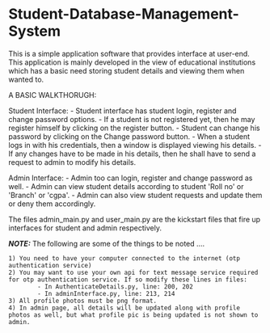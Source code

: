 # Student-Database-Management-System

This is a simple application software that provides interface at user-end. This application is mainly developed in the view of educational institutions which has a basic need 
storing student details and viewing them when wanted to. 

A BASIC WALKTHORUGH:

Student Interface:
    - Student interface has student login, register and change password options.
    - If a student is not registered yet, then he may register himself by clicking on the register button.
    - Student can change his password by clicking on the Change password button.
    - When a student logs in with his credentials, then a window is displayed viewing his details.
    - If any changes have to be made in his details, then he shall have to send a request to admin to modify his details.

Admin Interface:
    - Admin too can login, register and change password as well.
    - Admin can view student details according to student 'Roll no' or 'Branch' or 'cgpa'.
    - Admin can also view student requests and update them or deny them accordingly.

The files admin_main.py and user_main.py are the kickstart files that fire up interfaces for student and admin respectively.


***NOTE:***
The following are some of the things to be noted ....

    1) You need to have your computer connected to the internet (otp authentication service)
    2) You may want to use your own api for text message service required for otp authentication service. If so modify these lines in files:
            - In AuthenticateDetails.py, line: 200, 202
            - In adminInterface.py, line: 213, 214
    3) All profile photos must be png format.
    4) In admin page, all details will be updated along with profile photos as well, but what profile pic is being updated is not shown to admin.
